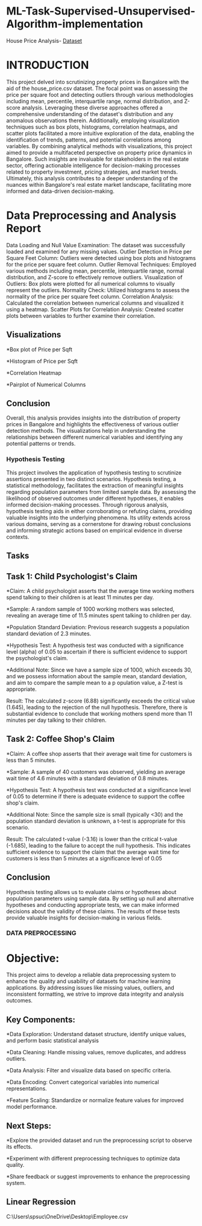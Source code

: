 # ML-Task-Supervised-Unsupervised-Algorithm-implementation

House Price Analysis-
 [Dataset](https://drive.google.com/file/d/1Bif-75zrGS957qUzxiuKHAkbiRR176Ec/view?usp)

# INTRODUCTION
This project delved into scrutinizing property prices in Bangalore with the aid of the house_price.csv dataset. The focal point was on assessing the price per square foot and detecting outliers through various methodologies including mean, percentile, interquartile range, normal distribution, and Z-score analysis. Leveraging these diverse approaches offered a comprehensive understanding of the dataset's distribution and any anomalous observations therein. Additionally, employing visualization techniques such as box plots, histograms, correlation heatmaps, and scatter plots facilitated a more intuitive exploration of the data, enabling the identification of trends, patterns, and potential correlations among variables. By combining analytical methods with visualizations, this project aimed to provide a multifaceted perspective on property price dynamics in Bangalore. Such insights are invaluable for stakeholders in the real estate sector, offering actionable intelligence for decision-making processes related to property investment, pricing strategies, and market trends. Ultimately, this analysis contributes to a deeper understanding of the nuances within Bangalore's real estate market landscape, facilitating more informed and data-driven decision-making.

# Data Preprocessing and Analysis Report
Data Loading and Null Value Examination:
The dataset was successfully loaded and examined for any missing values.
Outlier Detection in Price per Square Feet Column:
Outliers were detected using box plots and histograms for the price per square feet column.
Outlier Removal Techniques:
Employed various methods including mean, percentile, interquartile range, normal distribution, and Z-score to effectively remove outliers.
Visualization of Outliers:
Box plots were plotted for all numerical columns to visually represent the outliers.
Normality Check:
Utilized histograms to assess the normality of the price per square feet column.
Correlation Analysis:
Calculated the correlation between numerical columns and visualized it using a heatmap.
Scatter Plots for Correlation Analysis:
Created scatter plots between variables to further examine their correlation.

## Visualizations
*Box plot of Price per Sqft

*Histogram of Price per Sqft

*Correlation Heatmap

*Pairplot of Numerical Columns

## Conclusion
Overall, this analysis provides insights into the distribution of property prices in Bangalore and highlights the effectiveness of various outlier detection methods. The visualizations help in understanding the relationships between different numerical variables and identifying any potential patterns or trends.

### Hypothesis Testing
This project involves the application of hypothesis testing to scrutinize assertions presented in two distinct scenarios. Hypothesis testing, a statistical methodology, facilitates the extraction of meaningful insights regarding population parameters from limited sample data. By assessing the likelihood of observed outcomes under different hypotheses, it enables informed decision-making processes. Through rigorous analysis, hypothesis testing aids in either corroborating or refuting claims, providing valuable insights into the underlying phenomena. Its utility extends across various domains, serving as a cornerstone for drawing robust conclusions and informing strategic actions based on empirical evidence in diverse contexts.

## Tasks

## Task 1: Child Psychologist's Claim

*Claim: A child psychologist asserts that the average time working mothers spend talking to their children is at least 11 minutes per day.

*Sample: A random sample of 1000 working mothers was selected, revealing an average time of 11.5 minutes spent talking to children per day.

*Population Standard Deviation: Previous research suggests a population standard deviation of 2.3 minutes.

*Hypothesis Test: A hypothesis test was conducted with a significance level (alpha) of 0.05 to ascertain if there is sufficient evidence to support the psychologist's claim.

*Additional Note: Since we have a sample size of 1000, which exceeds 30, and we possess information about the sample mean, standard deviation, and aim to compare the sample mean to a p
opulation value, a Z-test is appropriate.

Result: The calculated z-score (6.88) significantly exceeds the critical value (1.645), leading to the rejection of the null hypothesis. Therefore, there is substantial evidence to conclude that working mothers spend more than 11 minutes per day talking to their children.

## Task 2: Coffee Shop's Claim

*Claim: A coffee shop asserts that their average wait time for customers is less than 5 minutes.

*Sample: A sample of 40 customers was observed, yielding an average wait time of 4.6 minutes with a standard deviation of 0.8 minutes.

*Hypothesis Test: A hypothesis test was conducted at a significance level of 0.05 to determine if there is adequate evidence to support the coffee shop's claim.

*Additional Note: Since the sample size is small (typically <30) and the population standard deviation is unknown, a t-test is appropriate for this scenario.

Result: The calculated t-value (-3.16) is lower than the critical t-value (-1.685), leading to the failure to accept the null hypothesis. This indicates sufficient evidence to support the claim that the average wait time for customers is less than 5 minutes at a significance level of 
0.05

## Conclusion
Hypothesis testing allows us to evaluate claims or hypotheses about population parameters using sample data. By setting up null and alternative hypotheses and conducting appropriate tests, we can make informed decisions about the validity of these claims. The results of these tests provide valuable insights for decision-making in various fields.



### DATA PREPROCESSING

# Objective:
This project aims to develop a reliable data preprocessing system to enhance the quality and usability of datasets for machine learning applications. By addressing issues like missing values, outliers, and inconsistent formatting, we strive to improve data integrity and analysis outcomes.


## Key Components:
*Data Exploration: Understand dataset structure, identify unique values, and perform basic statistical analysis

*Data Cleaning: Handle missing values, remove duplicates, and address outliers.

*Data Analysis: Filter and visualize data based on specific criteria.

*Data Encoding: Convert categorical variables into numerical representations.

*Feature Scaling: Standardize or normalize feature values for improved model performance.

## Next Steps:

*Explore the provided dataset and run the preprocessing script to observe its effects.

*Experiment with different preprocessing techniques to optimize data quality.

*Share feedback or suggest improvements to enhance the preprocessing system.

## Linear Regression
 C:\\Users\\spsuc\\OneDrive\\Desktop\\Employee.csv
